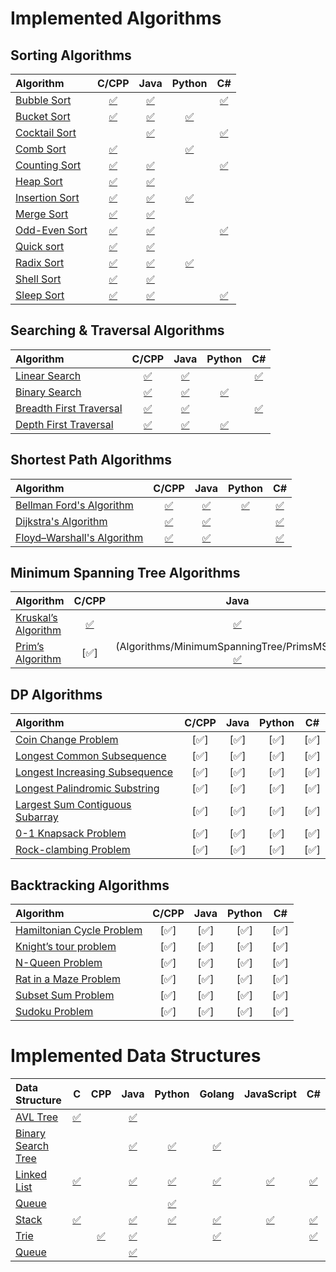 
# Implemented Algorithms

## Sorting Algorithms

| Algorithm | C/CPP | Java | Python | C# |
|:--------------|:----------------:|:----------------:|:----------------:|:-----------------:|
| [Bubble Sort](http://www.geeksforgeeks.org/sleep-sort-king-laziness-sorting-sleeping/) | [:white_check_mark:](Algorithms/Sorting/BubbleSort.cpp) | [:white_check_mark:](Algorithms/Sorting/BubbleSort.java) |  | [:white_check_mark:](Algorithms/Sorting/BubbleSort.cs) |
| [Bucket Sort](http://www.cdn.geeksforgeeks.org/bucket-sort-2/)| [:white_check_mark:](Algorithms/Sorting/BucketSort.cpp) | [:white_check_mark:](Algorithms/Sorting/BucketSort.java) | [:white_check_mark:](Algorithms/Sorting/BucketSort.py) | |
| [Cocktail Sort](http://www.growingwiththeweb.com/2016/04/cocktail-sort.html)|  | [:white_check_mark:](Algorithms/Sorting/CocktailSort.java) | | [:white_check_mark:](Algorithms/Sorting/CocktailSort.cs) |
| [Comb Sort](http://www.growingwiththeweb.com/2016/09/comb-sort.html)| [:white_check_mark:](Algorithms/Sorting/CombSort.cpp) |  | [:white_check_mark:](Algorithms/Sorting/CombSort.py) |  |
| [Counting Sort](http://www.geeksforgeeks.org/counting-sort/)| [:white_check_mark:](Algorithms/Sorting/CountingSort.cpp) | [:white_check_mark:](Algorithms/Sorting/CountingSort.java) | | [:white_check_mark:](Algorithms/Sorting/CountingSort.cs) |
| [Heap Sort](https://en.wikipedia.org/wiki/Heapsort) | [:white_check_mark:](Algorithms/Sorting/HeapSort.cpp) | [:white_check_mark:](Algorithms/Sorting/HeapSort.java) |  |  |
| [Insertion Sort](https://en.wikipedia.org/wiki/Insertion_sort) | [:white_check_mark:](Algorithms/Sorting/InsertionSort.cpp) | [:white_check_mark:](Algorithms/Sorting/InsertionSort.java) | [:white_check_mark:](Algorithms/Sorting/InsertionSort.py) |  |
| [Merge Sort](https://www.khanacademy.org/computing/computer-science/algorithms/merge-sort/a/overview-of-merge-sort) | [:white_check_mark:](Algorithms/Sorting/MergeSort.cpp) | [:white_check_mark:](Algorithms/Sorting/MergeSort.java) |  |  |
| [Odd-Even Sort](http://www.growingwiththeweb.com/2016/10/odd-even-sort.html)| [:white_check_mark:](Algorithms/Sorting/OddEvenSort.cpp) | [:white_check_mark:](Algorithms/Sorting/OddEvenSort.java) |  | [:white_check_mark:](Algorithms/Sorting/OddEvenSort.cs) |
| [Quick sort](https://en.wikipedia.org/wiki/Quicksort) | [:white_check_mark:](Algorithms/Sorting/QuickSort.cpp) | [:white_check_mark:](Algorithms/Sorting/QuickSort.java) |  |  |
| [Radix Sort](http://www.geeksforgeeks.org/radix-sort/) | [:white_check_mark:](Algorithms/Sorting/RadixSort.cpp) | [:white_check_mark:](Algorithms/Sorting/RadixSort.java) | [:white_check_mark:](Algorithms/Sorting/RadixSort.py) |  |
| [Shell Sort](https://en.wikipedia.org/wiki/Shellsort) | [:white_check_mark:](Algorithms/Sorting/ShellSort.cpp) | [:white_check_mark:](Algorithms/Sorting/ShellSort.java) |  |  |
| [Sleep Sort](http://www.geeksforgeeks.org/sleep-sort-king-laziness-sorting-sleeping/) | [:white_check_mark:](Algorithms/Sorting/SleepSort.cpp) | [:white_check_mark:](Algorithms/Sorting/SleepSort.java) |  | [:white_check_mark:](Algorithms/Sorting/SleepSort.cs) |


## Searching & Traversal Algorithms

| Algorithm | C/CPP | Java | Python | C# |
|:--------------|:----------------:|:----------------:|:----------------:|:-----------------:|
| [Linear Search](https://en.wikipedia.org/wiki/Binary_search_algorithm) | [:white_check_mark:](Algorithms/searchingAndTraversal/LinearSearch.cpp) | [:white_check_mark:](Algorithms/searchingAndTraversal/LinearSearch.java) |  | [:white_check_mark:](Algorithms/searchingAndTraversal/LinearSearch.cs) |
| [Binary Search](https://en.wikipedia.org/wiki/Binary_search_algorithm) | [:white_check_mark:](Algorithms/searchingAndTraversal/BinarySearch.cpp) | [:white_check_mark:](Algorithms/searchingAndTraversal/BinarySearch.iava) | [:white_check_mark:](Algorithms/searchingAndTraversal/BinarySearch.py) |  |
| [Breadth First Traversal](https://www.cs.bu.edu/teaching/c/tree/breadth-first/) | [:white_check_mark:](Algorithms/searchingAndTraversal/BreathFirstTraversal.cpp) | [:white_check_mark:](Algorithms/searchingAndTraversal/BreathFirstTraversal.java) |  | [:white_check_mark:](Algorithms/searchingAndTraversal/BreathFirstTraversal.cs) |
| [Depth First Traversal](http://www.geeksforgeeks.org/depth-first-traversal-for-a-graph/) | [:white_check_mark:](Algorithms/searchingAndTraversal/DepthFirstTraversal.cpp) | [:white_check_mark:](Algorithms/searchingAndTraversal/DepthFirstTraversal.java) | [:white_check_mark:](Algorithms/searchingAndTraversal/DepthFirstTraversal.py) |  |


## Shortest Path Algorithms

| Algorithm | C/CPP | Java | Python | C# |
|:--------------|:----------------:|:----------------:|:----------------:|:-----------------:|
| [Bellman Ford's Algorithm](https://www.hackerearth.com/practice/algorithms/graphs/shortest-path-algorithms/tutorial/) | [:white_check_mark:](Algorithms/ShortestPath/BellmanFords.cpp) | [:white_check_mark:](Algorithms/ShortestPath/BellmanFords.java) | [:white_check_mark:](Algorithms/ShortestPath/BellmanFords.py) | [:white_check_mark:](Algorithms/ShortestPath/BellmanFords.cs) |
| [Dijkstra's Algorithm](https://en.wikipedia.org/wiki/Dijkstra's_algorithm) | [:white_check_mark:](Algorithms/ShortestPath/Dijkstras.cpp) | [:white_check_mark:](Algorithms/ShortestPath/Dijkstras.java) |  | [:white_check_mark:](Algorithms/ShortestPath/Dijkstras.cs) |
| [Floyd–Warshall's Algorithm](https://www.hackerearth.com/practice/algorithms/graphs/shortest-path-algorithms/tutorial/) | [:white_check_mark:](Algorithms/ShortestPath/FloydWarshalls.cpp) | [:white_check_mark:](Algorithms/ShortestPath/FloydWarshalls.java) |  | [:white_check_mark:](Algorithms/ShortestPath/FloydWarshalls.cs) |


## Minimum Spanning Tree Algorithms

| Algorithm | C/CPP | Java | Python | C# |
|:--------------|:----------------:|:----------------:|:----------------:|:-----------------:|
| [Kruskal’s Algorithm](https://www.hackerearth.com/practice/algorithms/graphs/minimum-spanning-tree/tutorial/) | [:white_check_mark:](Algorithms/MinimumSpanningTree/Kruskals.cpp) | [:white_check_mark:](Algorithms/MinimumSpanningTree/Kruskals.java) | [:white_check_mark:](Algorithms/MinimumSpanningTree/Kruskals.py) | [:white_check_mark:](Algorithms/MinimumSpanningTree/Kruskals.cs) |
| [Prim’s Algorithm](https://www.hackerearth.com/practice/algorithms/graphs/minimum-spanning-tree/tutorial/) | [:white_check_mark:] |(Algorithms/MinimumSpanningTree/PrimsMST.cpp) [:white_check_mark:](Algorithms/MinimumSpanningTree/PrimsMST.java) | [:white_check_mark:](Algorithms/MinimumSpanningTree/PrimsMST.py) | [:white_check_mark:](Algorithms/MinimumSpanningTree/PrimsMST.cs) |


## DP Algorithms

| Algorithm | C/CPP | Java | Python | C# |
|:--------------|:----------------:|:----------------:|:----------------:|:-----------------:|
| [Coin Change Problem](http://www.algorithmist.com/index.php/Coin_Change) | [:white_check_mark:] | [:white_check_mark:] | [:white_check_mark:] | [:white_check_mark:] |
| [Longest Common Subsequence](http://www.geeksforgeeks.org/dynamic-programming-set-4-longest-common-subsequence) | [:white_check_mark:] | [:white_check_mark:] | [:white_check_mark:] | [:white_check_mark:] |
| [Longest Increasing Subsequence](http://www.geeksforgeeks.org/dynamic-programming-set-4-longest-common-subsequence) | [:white_check_mark:] | [:white_check_mark:] | [:white_check_mark:] | [:white_check_mark:] |
| [Longest Palindromic Substring](http://www.geeksforgeeks.org/longest-palindrome-substring-set-1/) | [:white_check_mark:] | [:white_check_mark:] | [:white_check_mark:] | [:white_check_mark:] |
| [Largest Sum Contiguous Subarray](http://www.geeksforgeeks.org/largest-sum-contiguous-subarray/) | [:white_check_mark:] | [:white_check_mark:] | [:white_check_mark:] | [:white_check_mark:] |
| [0-1 Knapsack Problem](http://www.geeksforgeeks.org/dynamic-programming-set-4-longest-common-subsequence) | [:white_check_mark:] | [:white_check_mark:] | [:white_check_mark:] | [:white_check_mark:] |
| [Rock-clambing Problem](http://www.geeksforgeeks.org/dynamic-programming-set-4-longest-common-subsequence) | [:white_check_mark:] | [:white_check_mark:] | [:white_check_mark:] | [:white_check_mark:] |


## Backtracking Algorithms

| Algorithm | C/CPP | Java | Python | C# |
|:--------------|:----------------:|:----------------:|:----------------:|:-----------------:|
| [Hamiltonian Cycle Problem](https://en.wikipedia.org/wiki/Eight_queens_puzzle) | [:white_check_mark:] | [:white_check_mark:] | [:white_check_mark:] | [:white_check_mark:] |
| [Knight’s tour problem](https://en.wikipedia.org/wiki/Eight_queens_puzzle) | [:white_check_mark:] | [:white_check_mark:] | [:white_check_mark:] | [:white_check_mark:] |
| [N-Queen Problem](https://en.wikipedia.org/wiki/Eight_queens_puzzle) | [:white_check_mark:] | [:white_check_mark:] | [:white_check_mark:] | [:white_check_mark:] |
| [Rat in a Maze Problem](https://en.wikipedia.org/wiki/Eight_queens_puzzle) | [:white_check_mark:] | [:white_check_mark:] | [:white_check_mark:] | [:white_check_mark:] |
| [Subset Sum Problem](https://en.wikipedia.org/wiki/Eight_queens_puzzle) | [:white_check_mark:] | [:white_check_mark:] | [:white_check_mark:] | [:white_check_mark:] |
| [Sudoku Problem](https://en.wikipedia.org/wiki/Eight_queens_puzzle) | [:white_check_mark:] | [:white_check_mark:] | [:white_check_mark:] | [:white_check_mark:] |


# Implemented Data Structures

| Data Structure | C | CPP | Java | Python | Golang | JavaScript | C# |
|:--------------|:----------------:|:----------------:|:----------------:|:-----------------:|:-----------------:|:-----------------:|:-----------------:|
| [AVL Tree](http://www.geeksforgeeks.org/avl-tree-set-1-insertion)|[:white_check_mark:](avl_tree/avl_tree.c)| |[:white_check_mark:](avl_tree/AvlTree.java) | | | | |
| [Binary Search Tree](https://en.wikipedia.org/wiki/Binary_search_tree) | | | [:white_check_mark:](binary_search_tree/BinarySearchTree.java) | [:white_check_mark:](binary_search_tree/BinarySearchTree.py) | [:white_check_mark:](binary_search_tree/binary_search_tree.go) | | |
| [Linked List](https://en.wikipedia.org/wiki/Linked_list) | [:white_check_mark:](linked_list/linkedList.c.c) | | [:white_check_mark:](linked_list/LinkedList.java) | [:white_check_mark:](linked_list/linked_list.py) | [:white_check_mark:](linked_list/linked_list.go) | [:white_check_mark:](linked_list/linkedList.js) | [:white_check_mark:](linked_list/LinkedList.cs) |
| [Queue](https://en.wikipedia.org/wiki/Queue_(abstract_data_type)) | | | | [:white_check_mark:](queue/queue.py) | | | |
| [Stack](https://en.wikipedia.org/wiki/Stack_(abstract_data_type)) | [:white_check_mark:](stack/stack.c) | | [:white_check_mark:](stack/Stack.java) | [:white_check_mark:](stack/stack.py) | [:white_check_mark:](stack/stack.go) | [:white_check_mark:](stack/stack.js) | [:white_check_mark:](stack/Stack.cs) |
| [Trie](https://en.wikipedia.org/wiki/Trie) | | [:white_check_mark:](trie/trie.cpp) | [:white_check_mark:](trie/Trie.java) | | [:white_check_mark:](trie/trie.go) | | [:white_check_mark:](trie/Trie.cs) | |
| [Queue](https://en.wikipedia.org/wiki/Queue_(abstract_data_type)) | | | [:white_check_mark:](queue/Queue.java) | | | | | |
